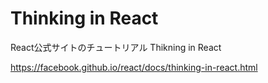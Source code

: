 # Thinking in React

React公式サイトのチュートリアル Thikning in React

https://facebook.github.io/react/docs/thinking-in-react.html
